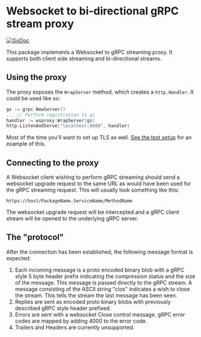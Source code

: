 # Websocket to bi-directional gRPC stream proxy

[![GoDoc](https://godoc.org/github.com/johanbrandhorst/protobuf/wsproxy?status.svg)](https://godoc.org/github.com/johanbrandhorst/protobuf/wsproxy)

This package implements a Websocket to gRPC streaming proxy.
It supports both client side streaming and bi-directional streams.

## Using the proxy
The proxy exposes the `WrapServer` method, which creates
a `http.Handler`. It could be used like so:

```go
gs := grpc.NewServer()
... // Perform registration to gs
handler := wsproxy.WrapServer(gs)
http.ListenAndServe("localhost:8080", handler)
```

Most of the time you'll want to set up TLS as well.
[See the test setup](../test/server/main.go) for an example of this.

## Connecting to the proxy
A Websocket client wishing to perform gRPC streaming
should send a websocket upgrade request to the same URL
as would have been used for the gRPC streaming request.
This will usually look something like this:

```
https://host/PackageName.ServiceName/MethodName
```

The websocket upgrade request will be intercepted and a gRPC
client stream will be opened to the underlying gRPC server.

## The "protocol"
After the connection has been established, the following message format is expected:

1. Each incoming message is a proto encoded binary blob with a gRPC style 5 byte
header prefix indicating the compression status and the size of the message.
This message is passed directly to the gRPC stream.
A message consisting of the ASCII string "clos" indicates a wish
to close the stream. This tells the stream the last message has been seen.
1. Replies are sent as encoded proto binary blobs with previously described gRPC
style header prefixed.
1. Errors are sent with a websocket Close control message.
gRPC error codes are mapped by adding 4000 to the error code.
1. Trailers and Headers are currently unsupported.
